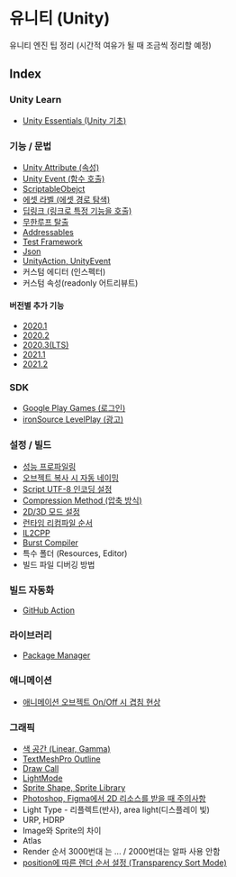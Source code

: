 # 유니티 (Unity)
유니티 엔진 팁 정리 (시간적 여유가 될 때 조금씩 정리할 예정)

## Index

### Unity Learn
- [Unity Essentials (Unity 기초)](docs/UnityEssentials.md)

### 기능 / 문법
- [Unity Attribute (속성)](docs/UnityAttribute.md)
- [Unity Event (함수 호출)](docs/UnityEvent.md)
- [ScriptableObejct](docs/ScriptableObejct.md)
- [에셋 라벨 (에셋 경로 탐색)](docs/AssetLabel.md)
- [딥링크 (링크로 특정 기능을 호출)](docs/DeepLink.md)
- [무한루프 탈출](docs/BreakInfiniteLoop.md)
- [Addressables](docs/Addressables.md)
- [Test Framework](docs/TestFramework.md)
- [Json](docs/Json.md)
- [UnityAction, UnityEvent](docs/UnityActionUnityEvent.md)
- 커스텀 에디터 (인스펙터)
- 커스텀 속성(readonly 어트리뷰트)

#### 버전별 추가 기능
- [2020.1](docs/2020_1.md)
- [2020.2](docs/2020_2.md)
- [2020.3(LTS)](docs/2020_3.md)
- [2021.1](docs/2021_1.md)
- [2021.2](docs/2021_2.md)

### SDK
- [Google Play Games (로그인)](docs/GooglePlayGames.md)
- [ironSource LevelPlay (광고)](docs/ironSourceLevelPlay.md)


### 설정 / 빌드
- [성능 프로파일링](docs/Profiling.md)
- [오브젝트 복사 시 자동 네이밍](docs/ObjectCopyNaming.md)
- [Script UTF-8 인코딩 설정](docs/ScriptEncodingUTF8.md)
- [Compression Method (압축 방식)](docs/CompressionMethod.md)
- [2D/3D 모드 설정](docs/2D3DMode.md)
- [런타임 리컴파일 순서](docs/Recompile.md)
- [IL2CPP](docs/IL2CPP.md)
- [Burst Compiler](docs/BurstCompiler.md)
- 특수 폴더 (Resources, Editor)
- 빌드 파일 디버깅 방법

### 빌드 자동화
- [GitHub Action](docs/GitHubActionUnityBuild.md)

### 라이브러리
- [Package Manager](docs/PackageManager.md)

### 애니메이션
- [애니메이션 오브젝트 On/Off 시 겹침 현상](docs/AnimationOverlap.md)

### 그래픽
- [색 공간 (Linear, Gamma)](docs/ColorSpace.md)
- [TextMeshPro Outline](docs/TextMeshProOutline.md)
- [Draw Call](docs/DrawCall.md)
- [LightMode](docs/LightMode.md)
- [Sprite Shape, Sprite Library](docs/SpriteEdit.md)
- [Photoshop, Figma에서 2D 리소스를 받을 때 주의사항](docs/PhotoshopFigmaUI.md)
- Light Type - 리플렉트(반사), area light(디스플레이 빛)
- URP, HDRP
- Image와 Sprite의 차이
- Atlas
- Render 순서 3000번대 는 ... / 2000번대는 알파 사용 안함
- [position에 따른 렌더 순서 설정 (Transparency Sort Mode)](docs/TransparencySortMode.md)

